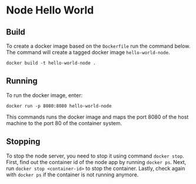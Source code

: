 # Node Hello World

## Build

To create a docker image based on the `Dockerfile` run the command below.
The command will create a tagged docker image `hello-world-node`.

```
docker build -t hello-world-node .
```

## Running 

To run the docker image, enter:

```
docker run -p 8080:8080 hello-world-node
```

This commands runs the docker image and maps the port 8080 of the host machine
to the port 80 of the container system.

## Stopping

To stop the node server, you need to stop it using command `docker stop`.
First, find out the container id  of the node app by running `docker ps`.
Next, run `docker stop <container-id>` to stop the container.
Lastly, check again with `docker ps` if the container is not running anymore.
